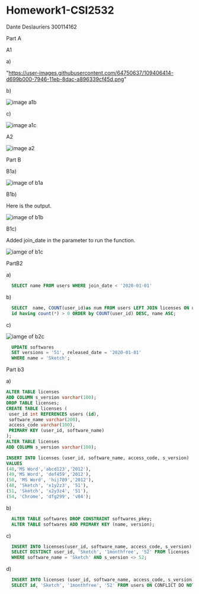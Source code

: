 
# Homework1-CSI2532

Dante Deslauriers 300114162

Part A

A1

a)

"https://user-images.githubusercontent.com/64750637/109406414-d699b000-7946-11eb-8dac-a896339cf45d.png"

b)

![image a1b](<img width="495" alt="a1b" src="https://user-images.githubusercontent.com/64750637/109406305-ec5aa580-7945-11eb-9dc9-a06fed36148a.png">
)

c)

![image a1c](<img width="482" alt="a1c" src="https://user-images.githubusercontent.com/64750637/109406311-f54b7700-7945-11eb-8ab5-878d314861e8.png">
)

A2

![image a2](<img width="488" alt="a2" src="https://user-images.githubusercontent.com/64750637/109406313-fc728500-7945-11eb-8a0b-585e8bc396da.png">
)

Part B

B1a)

![image of b1a](<img width="62" alt="b1a" src="https://user-images.githubusercontent.com/64750637/109406321-0a280a80-7946-11eb-97f5-e8b1a6be2e35.png">
)

B1b)

Here is the output.

![image of b1b](<img width="275" alt="b1b" src="https://user-images.githubusercontent.com/64750637/109406327-10b68200-7946-11eb-9255-90f32c74398a.png">
)


B1c)

Added join_date in the parameter to run the function.

![iamge of b1c](<img width="174" alt="b1c" src="https://user-images.githubusercontent.com/64750637/109406331-18762680-7946-11eb-8610-0e7d71236dda.png">
)

PartB2

a)

```sql 
  SELECT name FROM users WHERE join_date < '2020-01-01'
  ```
  
b)

```sql
  SELECT  name, COUNT(user_id)as num FROM users LEFT JOIN licenses ON users.id = licenses.user_id GROUP BY name, 
  id having count(*) > 0 ORDER by COUNT(user_id) DESC, name ASC;
  ```
  
c)

![iamge of b2c](<img width="151" alt="b2c" src="https://user-images.githubusercontent.com/64750637/109406336-23c95200-7946-11eb-95b4-0fccf13a5813.png">
)

```sql
  UPDATE softwares
  SET versions = '51', released_date = '2020-01-01'
  WHERE name = 'Sketch';
  ```
  
Part b3

a)

```sql
ALTER TABLE licenses
ADD COLUMN s_version varchar(100);
DROP TABLE licenses;
CREATE TABLE licenses (
 user_id int REFERENCES users (id),
 software_name varchar(200),
 access_code varchar(100),
 PRIMARY KEY (user_id, software_name)
);
ALTER TABLE licenses
ADD COLUMN s_version varchar(100);

INSERT INTO licenses (user_id, software_name, access_code, s_version)
VALUES 
(48,'MS Word','abcd123','2012'),
(49,'MS Word', 'def459','2012'),
(50, 'MS Word', 'hij789','2012'),
(48, 'Sketch', 'x1y2z3', '51'),
(51, 'Sketch', 'x2y3z4', '51'),
(54, 'Chrome', 'dfg299', 'v84');
```
b)

```sql
  ALTER TABLE softwares DROP CONSTRAINT softwares_pkey;
  ALTER TABLE softwares ADD PRIMARY KEY (name, version);
```

c)

```sql
  INSERT INTO licenses(user_id, software_name, access_code, s_version)
  SELECT DISTINCT user_id, 'Sketch', '1monthfree', '52' FROM licenses
  WHERE software_name = 'Sketch' AND s_version <> 52;
```
d)

```sql
  INSERT INTO licenses (user_id, software_name, access_code, s_version) 
  SELECT id, 'Sketch', '1monthfree', '52' FROM users ON CONFLICT DO NOTHING;
```
